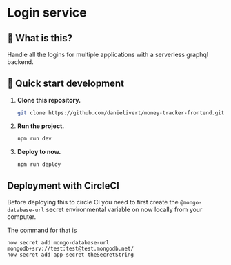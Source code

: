 # Login service

## 🧐 What is this?

Handle all the logins for multiple applications with a serverless graphql backend.

## 🚀 Quick start development

1.  **Clone this repository.**

    ```sh
    git clone https://github.com/danielivert/money-tracker-frontend.git
    ```

2.  **Run the project.**

    ```sh
    npm run dev
    ```

3.  **Deploy to now.**

    ```sh
    npm run deploy
    ```

## Deployment with CircleCI

Before deploying this to circle CI you need to first create the `@mongo-database-url` secret environmental variable on now locally from your computer.

The command for that is

```
now secret add mongo-database-url mongodb+srv://test:test@test.mongodb.net/
now secret add app-secret theSecretString
```

